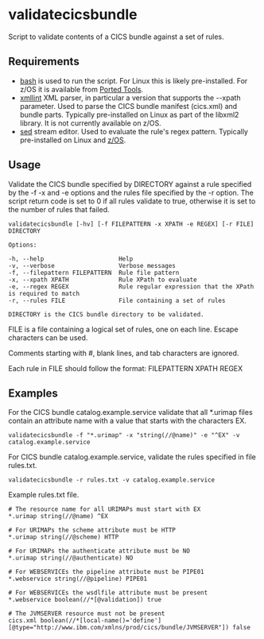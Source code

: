 # validatecicsbundle

Script to validate contents of a CICS bundle against a set of rules.

## Requirements

* [bash](https://www.gnu.org/software/bash/bash.html?cm_mc_uid=33935548072714933125385&cm_mc_sid_50200000=1493879051&cm_mc_sid_52640000=1493879738#downloading) is used to run the script. For Linux this is likely pre-installed. For z/OS it is available from [Ported Tools](https://www-03.ibm.com/systems/z/os/zos/features/unix/bpxa1ty1.html).
* [xmllint](http://xmlsoft.org/xmllint.html) XML parser, in particular a version that supports the --xpath parameter. Used to parse the CICS bundle manifest (cics.xml) and bundle parts. Typically pre-installed on Linux as part of the libxml2 library. It is not currently available on z/OS.
* [sed](https://www.gnu.org/software/sed/manual/sed.html) stream editor. Used to evaluate the rule's regex pattern. Typically pre-installed on Linux and [z/OS](https://www.ibm.com/support/knowledgecenter/en/SSLTBW_2.2.0/com.ibm.zos.v2r2.bpxa400/bpxug375.htm).

## Usage

Validate the CICS bundle specified by DIRECTORY against a rule specified by the -f -x and -e options and the rules file specified by the -r option. The script return code is set to 0 if all rules validate to true, otherwise it is set to the number of rules that failed.

```
validatecicsbundle [-hv] [-f FILEPATTERN -x XPATH -e REGEX] [-r FILE] DIRECTORY

Options:

-h, --help                     Help
-v, --verbose                  Verbose messages
-f, --filepattern FILEPATTERN  Rule file pattern
-x, --xpath XPATH              Rule XPath to evaluate
-e, --regex REGEX              Rule regular expression that the XPath is required to match
-r, --rules FILE               File containing a set of rules

DIRECTORY is the CICS bundle directory to be validated.
```

FILE is a file containing a logical set of rules, one on each line. Escape characters can be used.

Comments starting with #, blank lines, and tab characters are ignored.

Each rule in FILE should follow the format: FILEPATTERN XPATH REGEX

## Examples

For the CICS bundle catalog.example.service validate that all *.urimap files contain an attribute name with a value that starts with the characters EX.

    validatecicsbundle -f "*.urimap" -x "string(//@name)" -e "^EX" -v catalog.example.service

For CICS bundle catalog.example.service, validate the rules specified in file rules.txt.

    validatecicsbundle -r rules.txt -v catalog.example.service

Example rules.txt file.

```
# The resource name for all URIMAPs must start with EX
*.urimap string(//@name) ^EX

# For URIMAPs the scheme attribute must be HTTP
*.urimap string(//@scheme) HTTP

# For URIMAPs the authenticate attribute must be NO
*.urimap string(//@authenticate) NO

# For WEBSERVICEs the pipeline attribute must be PIPE01
*.webservice string(//@pipeline) PIPE01

# For WEBSERVICEs the wsdlfile attribute must be present
*.webservice boolean(//*[@validation]) true

# The JVMSERVER resource must not be present
cics.xml boolean(//*[local-name()='define'][@type="http://www.ibm.com/xmlns/prod/cics/bundle/JVMSERVER"]) false
```
